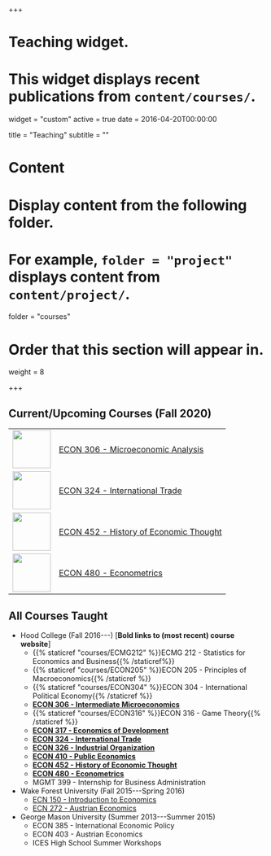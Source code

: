 +++
# Teaching widget.
# This widget displays recent publications from `content/courses/`.
widget = "custom"
active = true
date = 2016-04-20T00:00:00

title = "Teaching"
subtitle = ""

# Content
# Display content from the following folder.
# For example, `folder = "project"` displays content from `content/project/`.
folder = "courses"

# Order that this section will appear in.
weight = 8

+++

## Current/Upcoming Courses (Fall 2020)

|   |     |
|----|----|
| <img src="https://ryansafner.com/img/micro_hex.png" alt="" width="75"/> | [ECON 306 - Microeconomic Analysis](http://microF20.classes.ryansafner.com) |
| <img src="https://ryansafner.com/img/trade_hex.png" alt="" width="75"/> | [ECON 324 - International Trade](http://tradeF20.classes.ryansafner.com) |
| <img src="https://ryansafner.com/img/thought_hex.png" alt="" width="75"/> | [ECON 452 - History of Economic Thought](http://thoughtF20.classes.ryansafner.com) |
| <img src="https://ryansafner.com/img/metrics_hex.png" alt="" width="75"/> | [ECON 480 - Econometrics](http://metricsF20.classes.ryansafner.com) |

## All Courses Taught

* Hood College (Fall 2016---) [**Bold links to (most recent) course website**]
  - {{% staticref "courses/ECMG212" %}}ECMG 212 - Statistics for Economics and Business{{% /staticref%}}
  - {{% staticref "courses/ECON205" %}}ECON 205 - Principles of Macroeconomics{{% /staticref %}}
  - {{% staticref "courses/ECON304" %}}ECON 304 - International Political Economy{{% /staticref %}}
  - [**ECON 306 - Intermediate Microeconomics**](https://micros20.classes.ryansafner.com)
  - {{% staticref "courses/ECON316" %}}ECON 316 - Game Theory{{% /staticref %}}
  - [**ECON 317 - Economics of Development**](https://devf19.classes.ryansafner.com)
  - [**ECON 324 - International Trade**](https://tradef20.classes.ryansafner.com)
  - [**ECON 326 - Industrial Organization**](https://ios20.classes.ryansafner.com)
  - [**ECON 410 - Public Economics**](https://publics20.classes.ryansafner.com)
  - [**ECON 452 - History of Economic Thought**](https://thoughtf20.classes.ryansafner.com)
  - [**ECON 480 - Econometrics**](https://metricsf20.classes.ryansafner.com)
  - MGMT 399 - Internship for Business Administration 
* Wake Forest University (Fall 2015---Spring 2016)
  - [ECN 150 - Introduction to Economics](https://www.dropbox.com/s/w03rizmeov387tb/ECN_150C_Syllabus_Safner.pdf?dl=0)
  - [ECN 272 - Austrian Economics](https://www.dropbox.com/s/f1ddw84rggv7zod/Austrian_Economics_Syllabus.pdf?dl=0)
* George Mason University (Summer 2013---Summer 2015)
  - ECON 385 - International Economic Policy
  - ECON 403 - Austrian Economics
  - ICES High School Summer Workshops 

